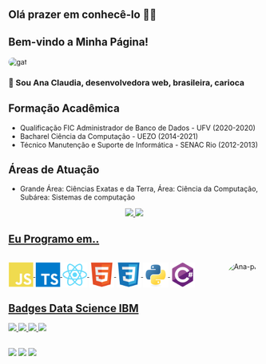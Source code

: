 ## Olá prazer em conhecê-lo 👋😄

## Bem-vindo a Minha Página!

 <img align="center" alt="gat" height="200" style="border-radius:50px;" src="https://user-images.githubusercontent.com/11504380/102703973-ba95d600-4254-11eb-9bf6-a4b81f513732.gif">



### 💬 Sou Ana Claudia, desenvolvedora web, brasileira, carioca

## Formação Acadêmica
- Qualificação FIC Administrador de Banco de Dados - UFV (2020-2020)
- Bacharel Ciência da Computação - UEZO (2014-2021)
- Técnico Manutenção e Suporte de Informática - SENAC Rio (2012-2013)


## Áreas de Atuação
- Grande Área: Ciências Exatas e da Terra, Área: Ciência da Computação, Subárea: Sistemas de computação


<div align="center">
  <a href="https://github.com/rafaballerini">
  <img height="180em" src="https://github-readme-stats.vercel.app/api?username=Aninhacgs&show_icons=true&theme=dracula&include_all_commits=true&count_private=true"/>
  <img height="180em" src="https://github-readme-stats.vercel.app/api/top-langs/?username=Aninhacgs&layout=compact&langs_count=7&theme=dracula"/>
</div>
  
## Eu Programo em..
  <div style="display: inline_block"><br>
  <img align="center" alt="Ana-Js" height="50" width="50" src="https://raw.githubusercontent.com/devicons/devicon/master/icons/javascript/javascript-plain.svg">
  <img align="center" alt="Ana-Ts" height="50" width="50" src="https://raw.githubusercontent.com/devicons/devicon/master/icons/typescript/typescript-plain.svg">
  <img align="center" alt="Ana-React" height="50" width="50" src="https://raw.githubusercontent.com/devicons/devicon/master/icons/react/react-original.svg">
  <img align="center" alt="Ana-HTML" height="50" width="50" src="https://raw.githubusercontent.com/devicons/devicon/master/icons/html5/html5-original.svg">
  <img align="center" alt="Ana-CSS" height="50" width="50" src="https://raw.githubusercontent.com/devicons/devicon/master/icons/css3/css3-original.svg">
  <img align="center" alt="Ana-Python" height="50" width="50" src="https://raw.githubusercontent.com/devicons/devicon/master/icons/python/python-original.svg">
  <img align="center" alt="Ana-Csharp" height="50" width="50" src="https://raw.githubusercontent.com/devicons/devicon/master/icons/csharp/csharp-original.svg">
  <img align="right" alt="Ana-pic" height="150" style="border-radius:50px;" src="https://c.tenor.com/kTiH6EwsvJQAAAAi/magic-harry-potter.gif">
  </di>

## Badges Data Science IBM
<img src="https://user-images.githubusercontent.com/11504380/106359518-1f335e80-62f2-11eb-8e0d-032f1a33b720.png" height="80" widght="80"> <img src="https://user-images.githubusercontent.com/11504380/106129720-44cc3680-613f-11eb-9790-42f86bf1caff.png" height="80" widght="80"> <img src="https://user-images.githubusercontent.com/11504380/125171368-425c1700-e18a-11eb-8a15-3768fbbaa067.png" height="80" widght="80"> <img src="https://user-images.githubusercontent.com/11504380/125171468-c7473080-e18a-11eb-942a-48ecc9dd03f6.png" height="80" widght="80">

<br>
  
<div> 
  <a href="https://br.linkedin.com/in/ana-claudia-gomes-souza" target="_blank"><img src="https://img.shields.io/badge/-LinkedIn-%230077B5?style=for-the-badge&logo=linkedin&logoColor=white" target="_blank"></a>
  <a href="https://codepen.io/AnaGomes" target="_blank"><img src="https://img.shields.io/badge/Codepen-000000?style=for-the-badge&logo=codepen&logoColor=white" target="_blank"></a>
 <a href="https://www.youracclaim.com/users/ana-claudia-gomes-souza.0d25e1a7/badges" target="_blank"><img src="https://info.credly.com/hs-fs/hubfs/Credly_Logo_Orange_10-Inch.png?width=3000&name=Credly_Logo_Orange_10-Inch.png" height="30" widght="40" target="_blank"></a>
  </div>







<!--
**Aninhacgs/Aninhacgs** is a ✨ _special_ ✨ repository because its `README.md` (this file) appears on your GitHub profile.

Here are some ideas to get you started:

- 🔭 I’m currently working on ...
- 🌱 I’m currently learning ...
- 👯 I’m looking to collaborate on ...
- 🤔 I’m looking for help with ...
- 💬 Ask me about ...
- 📫 How to reach me: ...
- 😄 Pronouns: ...
- ⚡ Fun fact: ...
-->
